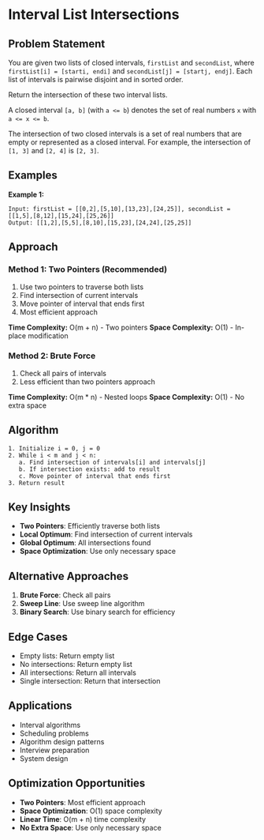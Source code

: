 # Interval List Intersections

## Problem Statement

You are given two lists of closed intervals, `firstList` and `secondList`, where `firstList[i] = [starti, endi]` and `secondList[j] = [startj, endj]`. Each list of intervals is pairwise disjoint and in sorted order.

Return the intersection of these two interval lists.

A closed interval `[a, b]` (with `a <= b`) denotes the set of real numbers `x` with `a <= x <= b`.

The intersection of two closed intervals is a set of real numbers that are empty or represented as a closed interval. For example, the intersection of `[1, 3]` and `[2, 4]` is `[2, 3]`.

## Examples

**Example 1:**
```
Input: firstList = [[0,2],[5,10],[13,23],[24,25]], secondList = [[1,5],[8,12],[15,24],[25,26]]
Output: [[1,2],[5,5],[8,10],[15,23],[24,24],[25,25]]
```

## Approach

### Method 1: Two Pointers (Recommended)
1. Use two pointers to traverse both lists
2. Find intersection of current intervals
3. Move pointer of interval that ends first
4. Most efficient approach

**Time Complexity:** O(m + n) - Two pointers
**Space Complexity:** O(1) - In-place modification

### Method 2: Brute Force
1. Check all pairs of intervals
2. Less efficient than two pointers approach

**Time Complexity:** O(m * n) - Nested loops
**Space Complexity:** O(1) - No extra space

## Algorithm

```
1. Initialize i = 0, j = 0
2. While i < m and j < n:
   a. Find intersection of intervals[i] and intervals[j]
   b. If intersection exists: add to result
   c. Move pointer of interval that ends first
3. Return result
```

## Key Insights

- **Two Pointers**: Efficiently traverse both lists
- **Local Optimum**: Find intersection of current intervals
- **Global Optimum**: All intersections found
- **Space Optimization**: Use only necessary space

## Alternative Approaches

1. **Brute Force**: Check all pairs
2. **Sweep Line**: Use sweep line algorithm
3. **Binary Search**: Use binary search for efficiency

## Edge Cases

- Empty lists: Return empty list
- No intersections: Return empty list
- All intersections: Return all intervals
- Single intersection: Return that intersection

## Applications

- Interval algorithms
- Scheduling problems
- Algorithm design patterns
- Interview preparation
- System design

## Optimization Opportunities

- **Two Pointers**: Most efficient approach
- **Space Optimization**: O(1) space complexity
- **Linear Time**: O(m + n) time complexity
- **No Extra Space**: Use only necessary space

